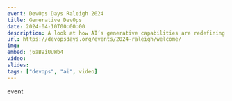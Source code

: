 ```yaml
---
event: DevOps Days Raleigh 2024
title: Generative DevOps
date: 2024-04-10T00:00:00
description: A look at how AI’s generative capabilities are redefining automation, efficiency, and innovation in software development and operations. This talk highlights how AI can not only automate routine tasks but also foster predictive analytics, intelligent decision-making, and creative problem-solving in DevOps processes. We’ll also look at some examples of how to implement AI within various DevOps disciplines, including automated testing, monitoring and observability, and continuous deployments.
url: https://devopsdays.org/events/2024-raleigh/welcome/
img: 
embed: j6aB9iUuWb4
video: 
slides: 
tags: ["devops", "ai", video]
---
```

event